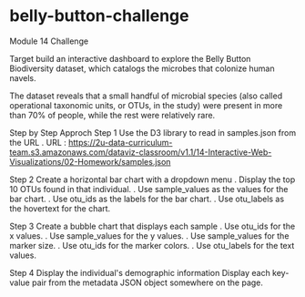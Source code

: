 # belly-button-challenge
Module 14 Challenge

Target
build an interactive dashboard to explore the Belly Button Biodiversity dataset, which catalogs the microbes that colonize human navels.

The dataset reveals that a small handful of microbial species (also called operational taxonomic units, or OTUs, in the study) were present in more than 70% of people, while the rest were relatively rare.

Step by Step Approch
Step 1 Use the D3 library to read in samples.json from the URL
 . URL : https://2u-data-curriculum-team.s3.amazonaws.com/dataviz-classroom/v1.1/14-Interactive-Web-Visualizations/02-Homework/samples.json

Step 2 Create a horizontal bar chart with a dropdown menu
 . Display the top 10 OTUs found in that individual.
 . Use sample_values as the values for the bar chart.
 . Use otu_ids as the labels for the bar chart.
 . Use otu_labels as the hovertext for the chart.

Step 3 Create a bubble chart that displays each sample
 . Use otu_ids for the x values.
 . Use sample_values for the y values.
 . Use sample_values for the marker size.
 . Use otu_ids for the marker colors.
 . Use otu_labels for the text values.

 Step 4 Display the individual's demographic information
 Display each key-value pair from the metadata JSON object somewhere on the page.
 
